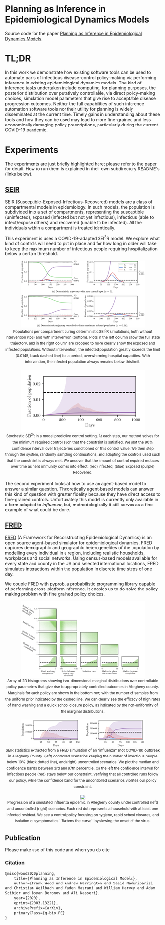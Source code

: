 # Planning as Inference in Epidemiological Dynamics Models
Source code for the paper [Planning as Inference in Epidemiological Dynamics Models](https://arxiv.org/abs/2003.13221).

# TL;DR
In this work we demonstrate how existing software tools can be used to automate parts of infectious disease-control policy-making via performing inference in existing epidemiological dynamics models.  The kind of inference tasks undertaken include computing, for planning purposes, the  posterior distribution over putatively controllable, via direct policy-making choices, simulation model parameters that give rise to acceptable disease progression outcomes.  Neither the full capabilities of such inference automation software tools nor their utility for planning is widely disseminated at the current time.  Timely gains in understanding about these tools and how they can be used may lead to more fine-grained and less economically damaging policy prescriptions, particularly during the current COVID-19 pandemic.


# Experiments
The experiments are just briefly highlighted here; please refer to the paper for detail.  How to run them is explained in their own subdirectory README's (links below).

## [SEIR](SEIR/)
SEIR (Susceptible-Exposed-Infectious-Recovered) models are a class of compartmental models in epidemiology. In such models, the population is subdivided into a set of compartments, representing the susceptible (uninfected), exposed (infected but not yet infectious), infectious (able to infect/expose others) and recovered (unable to be infected). All the individuals within a compartment is treated identically.

This experiment is uses a COVID-19-adapted SEI<sup>3</sup>R model. We explore what kind of controls will need to put in place and for how long in order will take to keep the maximum number of infectious people requiring hospitalization below a certain threshold.

<p align="center">
    <img width="80%" src="./figures/seir_deterministic.png">
    <br>
    <sup>Populations per compartment during deterministic SEI<sup>3</sup>R simulations, both without intervention (top) and with intervention (bottom). Plots in the left column show the full state trajectory, and in the right column are cropped to more clearly show the exposed and infected populations. Without intervention, the infected population greatly exceeds the limit (0.0145, black dashed line) for a period, overwhelming hospital capacities. With intervention, the infected population always remains below this limit.</sup>
</p>

<!--![alt text](./figures/seir.gif)-->
<p align="center">
    <img width="80%" src="./figures/seir.gif">
    <br>
    <sup>Stochastic SEI<sup>3</sup>R in a model predictive control setting. At each step, our method solves for the minimum required control such that the constraint is satisfied. We plot the 90% confidence interval over trajectories conditioned on this control value. We then step through the system, randomly sampling continuations, and adapting the controls used such that the constraint is always met. We uncover that the amount of control required reduces over time as herd immunity comes into effect. (red) Infected, (blue) Exposed (purple) Recovered.</sup>
</p>

The second experiment looks at how to use an agent-based model to answer a similar question.  Theoretically agent-based models can answer this kind of question with greater fidelity because they have direct access to fine-grained controls.  Unfortunately this model is currently only available in a form adapted to _influenza_, but, methodologically it still serves as a fine example of what could be done.

## [FRED](FRED/)
[FRED](https://fred.publichealth.pitt.edu/) (A Framework for Reconstructing Epidemiological Dynamics) is an open source agent-based simulator for epidemiological dynamics. FRED captures demographic and geographic heterogeneities of the population by modelling every individual in a region, including realistic households, workplaces and social networks. Using census-based models available for every state and county in the US and selected international locations, FRED simulates interactions within the population in discrete time steps of one day.

We couple FRED with [pyprob](https://github.com/pyprob/pyprob), a probabilistic programming library capable of performing cross-platform inference. It enables us to do solve the policy-making problem with fine grained policy choices.

<!--![alt text](./figures/hist_allegheny_success.png)-->
<p align="center">
    <img width="80%" src="./figures/hist_allegheny_success.png">
    <br>
    <sup>Array of 2D histograms showing two-dimensional marginal distributions over controllable policy parameters that give rise to appropriately controlled outcomes in Allegheny county. Marginals for each policy are shown in the bottom row, with the number of samples from the uniform prior indicated by the dashed line. We can clearly see the efficacy of high rates of hand washing and a quick school closure policy, as indicated by the non-uniformity of the marginal distributions.</sup>
</p>
<p align="center">
    <img width="80%" src="./figures/fred_seir.png">
    <br>
    <sup> SEIR statistics extracted from a FRED simulation of an *influenza* (not COVID-19) outbreak in Allegheny County. (left) controlled scenarios keeping the number of infectious people below 10% (black dotted line), and (right) uncontrolled scenarios. We plot the median and confidence bands between 3rd and 97th percentile. On the left the confidence interval for infectious people (red) stays below our constraint, verifying that all controlled runs follow our policy, while the confidence band for the uncontrolled scenarios violates our policy constraint.</sup>
</p>
<p align="center">
    <img width="80%" src="./figures/allegheny_map.gif">
    <br>
    <sup> Progression of a simulated influenza epidemic in Allegheny county under controlled (left) and uncontrolled (right) scenarios. Each red dot represents a household with at least one infected resident. We see a control policy focusing on hygiene, rapid school closures, and isolation of symptomatics ``flattens the curve'' by slowing the onset of the virus.</sup>
</p>

## Publication

Please make use of this code and when you do cite

### Citation

```
@misc{wood2020planning,
    title={Planning as Inference in Epidemiological Models},
    author={Frank Wood and Andrew Warrington and Saeid Naderiparizi and Christian Weilbach and Vaden Masrani and William Harvey and Adam Scibior and Boyan Beronov and Ali Nasseri},
    year={2020},
    eprint={2003.13221},
    archivePrefix={arXiv},
    primaryClass={q-bio.PE}
}
```
